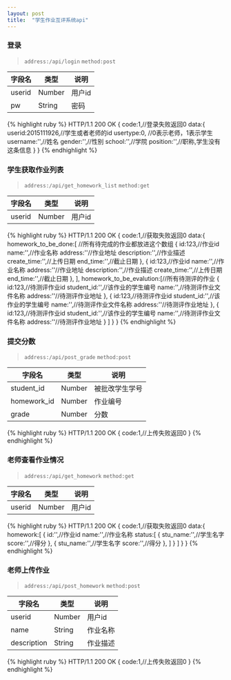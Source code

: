 ```yaml
---
layout: post
title:  "学生作业互评系统api"
---
```


### **登录**
> `address:/api/login`
> `method:post`

| 字段名 | 类型 | 说明 |
| --- | --- | --- |
| userid | Number | 用户id |
| pw | String | 密码 |

{% highlight ruby %}
HTTP/1.1 200 OK
{
    code:1,//登录失败返回0
    data:{
        userid:2015111926,//学生或者老师的id
        usertype:0,    //0表示老师，1表示学生
        username:'',//姓名
        gender:'',//性别
        school:'',//学院
        position:'',//职称,学生没有这条信息
    }
}
{% endhighlight %}

### **学生获取作业列表**

> `address:/api/get_homework_list`
> `method:get`

| 字段名 | 类型 | 说明 |
| --- | --- | --- |
| userid | Number | 用户id |
{% highlight ruby %}
HTTP/1.1 200 OK
{
    code:1,//获取失败返回0
    data:{
        homework_to_be_done:[  //所有待完成的作业都放进这个数组
            {
                id:123,//作业id
                name:'',//作业名称
                address:''//作业地址
                description:'',//作业描述
                create_time:'',//上传日期
                end_time:'',//截止日期
            },
            {
                id:123,//作业id
                name:'',//作业名称
                address:''//作业地址
                description:'',//作业描述
                create_time:'',//上传日期
                end_time:'',//截止日期
            },
        ],
        homework_to_be_evalution:[//所有待测评的作业
            {
                id:123,//待测评作业id
                student_id:'',//该作业的学生编号
                name:'',//待测评作业文件名称
                address:''//待测评作业地址
            },
            {
                id:123,//待测评作业id
                student_id:'',//该作业的学生编号
                name:'',//待测评作业文件名称
                address:''//待测评作业地址
            },
            {
                id:123,//待测评作业id
                student_id:'',//该作业的学生编号
                name:'',//待测评作业文件名称
                address:''//待测评作业地址
            }
        ]
    }
}
{% endhighlight %}

### **提交分数**

> `address:/api/post_grade`
> `method:post`

| 字段名 | 类型 | 说明 |
| --- | --- | --- |
| student_id | Number | 被批改学生学号 |
| homework_id | Number | 作业编号 |
| grade | Number | 分数 |

{% highlight ruby %}
HTTP/1.1 200 OK
{
    code:1,//上传失败返回0
}
{% endhighlight %}

### **老师查看作业情况**

> `address:/api/get_homework`
> `method:get`

| 字段名 | 类型 | 说明 |
| --- | --- | --- |
| userid | Number | 用户id |

{% highlight ruby %}
HTTP/1.1 200 OK
{
    code:1,//获取失败返回0
    data:{
        homework:[
            {
                id:'',//作业id
                name:'',//作业名称
                status:[
                    {
                        stu_name:'',//学生名字
                        score:'',//得分
                    },
                    {
                        stu_name:'',//学生名字
                        score:'',//得分
                    },
                ]
            }
        ]
    }
}
{% endhighlight %}

### **老师上传作业**
> `address:/api/post_homework`
> `method:post`

| 字段名 | 类型 | 说明 |
| --- | --- | --- |
| userid | Number | 用户id |
| name | String | 作业名称 |
| description | String | 作业描述 |

{% highlight ruby %}
HTTP/1.1 200 OK
{
    code:1,//上传失败返回0
}
{% endhighlight %}






